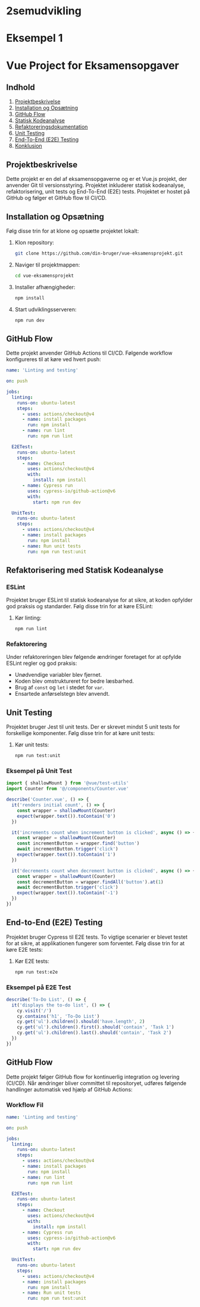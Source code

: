 # 2semudvikling

# Eksempel 1

# Vue Project for Eksamensopgaver

## Indhold
1. [Projektbeskrivelse](#projektbeskrivelse)
2. [Installation og Opsætning](#installation-og-opsætning)
3. [GitHub Flow](#github-flow)
4. [Statisk Kodeanalyse](#statisk-kodeanalyse)
5. [Refaktoreringsdokumentation](#refaktoreringsdokumentation)
6. [Unit Testing](#unit-testing)
7. [End-To-End (E2E) Testing](#end-to-end-e2e-testing)
8. [Konklusion](#konklusion)

## Projektbeskrivelse
Dette projekt er en del af eksamensopgaverne og er et Vue.js projekt, der anvender Git til versionsstyring. Projektet inkluderer statisk kodeanalyse, refaktorisering, unit tests og End-To-End (E2E) tests. Projektet er hostet på GitHub og følger et GitHub flow til CI/CD.

## Installation og Opsætning
Følg disse trin for at klone og opsætte projektet lokalt:

1. Klon repository:
    ```sh
    git clone https://github.com/din-bruger/vue-eksamensprojekt.git
    ```
2. Naviger til projektmappen:
    ```sh
    cd vue-eksamensprojekt
    ```
3. Installer afhængigheder:
    ```sh
    npm install
    ```
4. Start udviklingsserveren:
    ```sh
    npm run dev
    ```

## GitHub Flow
Dette projekt anvender GitHub Actions til CI/CD. Følgende workflow konfigureres til at køre ved hvert push:

```yaml
name: 'Linting and testing'

on: push

jobs:
  linting:
    runs-on: ubuntu-latest
    steps:
      - uses: actions/checkout@v4
      - name: install packages
        run: npm install
      - name: run lint
        run: npm run lint

  E2ETest:
    runs-on: ubuntu-latest
    steps:
      - name: Checkout
        uses: actions/checkout@v4
        with:
          install: npm install
      - name: Cypress run
        uses: cypress-io/github-action@v6
        with:
          start: npm run dev

  UnitTest:
    runs-on: ubuntu-latest
    steps:
      - uses: actions/checkout@v4
      - name: install packages
        run: npm install
      - name: Run unit tests
        run: npm run test:unit
```
## Refaktorisering med Statisk Kodeanalyse
### ESLint
Projektet bruger ESLint til statisk kodeanalyse for at sikre, at koden opfylder god praksis og standarder. Følg disse trin for at køre ESLint:

1. Kør linting:
    ```sh
    npm run lint
    ```

### Refaktorering
Under refaktoreringen blev følgende ændringer foretaget for at opfylde ESLint regler og god praksis:
- Unødvendige variabler blev fjernet.
- Koden blev omstruktureret for bedre læsbarhed.
- Brug af `const` og `let` i stedet for `var`.
- Ensartede anførselstegn blev anvendt.

## Unit Testing
Projektet bruger Jest til unit tests. Der er skrevet mindst 5 unit tests for forskellige komponenter. Følg disse trin for at køre unit tests:

1. Kør unit tests:
    ```sh
    npm run test:unit
    ```

### Eksempel på Unit Test
```javascript
import { shallowMount } from '@vue/test-utils'
import Counter from '@/components/Counter.vue'

describe('Counter.vue', () => {
  it('renders initial count', () => {
    const wrapper = shallowMount(Counter)
    expect(wrapper.text()).toContain('0')
  })

  it('increments count when increment button is clicked', async () => {
    const wrapper = shallowMount(Counter)
    const incrementButton = wrapper.find('button')
    await incrementButton.trigger('click')
    expect(wrapper.text()).toContain('1')
  })

  it('decrements count when decrement button is clicked', async () => {
    const wrapper = shallowMount(Counter)
    const decrementButton = wrapper.findAll('button').at(1)
    await decrementButton.trigger('click')
    expect(wrapper.text()).toContain('-1')
  })
})
```
## End-to-End (E2E) Testing
Projektet bruger Cypress til E2E tests. To vigtige scenarier er blevet testet for at sikre, at applikationen fungerer som forventet. Følg disse trin for at køre E2E tests:

1. Kør E2E tests:
    ```sh
    npm run test:e2e
    ```

### Eksempel på E2E Test
```javascript
describe('To-Do List', () => {
  it('displays the to-do list', () => {
    cy.visit('/')
    cy.contains('h1', 'To-Do List')
    cy.get('ul').children().should('have.length', 2)
    cy.get('ul').children().first().should('contain', 'Task 1')
    cy.get('ul').children().last().should('contain', 'Task 2')
  })
})
```
## GitHub Flow
Dette projekt følger GitHub flow for kontinuerlig integration og levering (CI/CD). Når ændringer bliver committet til repositoryet, udføres følgende handlinger automatisk ved hjælp af GitHub Actions:

### Workflow Fil
```yaml
name: 'Linting and testing'

on: push

jobs:
  linting:
    runs-on: ubuntu-latest
    steps:
      - uses: actions/checkout@v4
      - name: install packages
        run: npm install
      - name: run lint
        run: npm run lint

  E2ETest:
    runs-on: ubuntu-latest
    steps:
      - name: Checkout
        uses: actions/checkout@v4
        with:
          install: npm install
      - name: Cypress run
        uses: cypress-io/github-action@v6
        with:
          start: npm run dev

  UnitTest:
    runs-on: ubuntu-latest
    steps:
      - uses: actions/checkout@v4
      - name: install packages
        run: npm install
      - name: Run unit tests
        run: npm run test:unit
```
